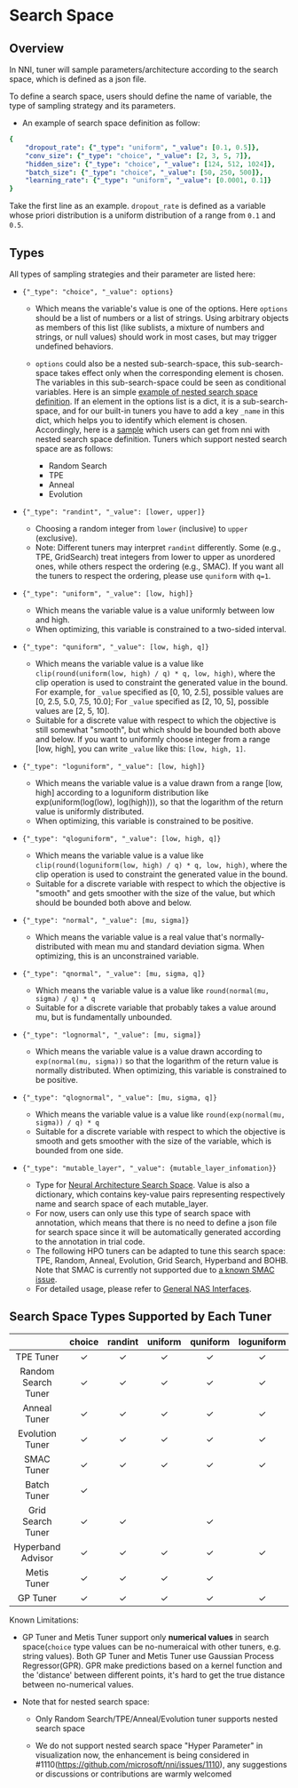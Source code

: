 # Search Space

## Overview

In NNI, tuner will sample parameters/architecture according to the search space, which is defined as a json file.

To define a search space, users should define the name of variable, the type of sampling strategy and its parameters.

* An example of search space definition as follow:

```yaml
{
    "dropout_rate": {"_type": "uniform", "_value": [0.1, 0.5]},
    "conv_size": {"_type": "choice", "_value": [2, 3, 5, 7]},
    "hidden_size": {"_type": "choice", "_value": [124, 512, 1024]},
    "batch_size": {"_type": "choice", "_value": [50, 250, 500]},
    "learning_rate": {"_type": "uniform", "_value": [0.0001, 0.1]}
}

```

Take the first line as an example. `dropout_rate` is defined as a variable whose priori distribution is a uniform distribution of a range from `0.1` and `0.5`.

## Types

All types of sampling strategies and their parameter are listed here:

* `{"_type": "choice", "_value": options}`

  * Which means the variable's value is one of the options. Here `options` should be a list of numbers or a list of strings. Using arbitrary objects as members of this list (like sublists, a mixture of numbers and strings, or null values) should work in most cases, but may trigger undefined behaviors.
  * `options` could also be a nested sub-search-space, this sub-search-space takes effect only when the corresponding element is chosen. The variables in this sub-search-space could be seen as conditional variables. Here is an simple [example of nested search space definition](https://github.com/microsoft/nni/tree/master/examples/trials/mnist-nested-search-space/search_space.json). If an element in the options list is a dict, it is a sub-search-space, and for our built-in tuners you have to add a key `_name` in this dict, which helps you to identify which element is chosen. Accordingly, here is a [sample](https://github.com/microsoft/nni/tree/master/examples/trials/mnist-nested-search-space/sample.json) which users can get from nni with nested search space definition. Tuners which support nested search space are as follows:

    - Random Search 
    - TPE
    - Anneal
    - Evolution

* `{"_type": "randint", "_value": [lower, upper]}`
  * Choosing a random integer from `lower` (inclusive) to `upper` (exclusive).
  * Note: Different tuners may interpret `randint` differently. Some (e.g., TPE, GridSearch) treat integers from lower 
    to upper as unordered ones, while others respect the ordering (e.g., SMAC). If you want all the tuners to respect 
    the ordering, please use `quniform` with `q=1`.

* `{"_type": "uniform", "_value": [low, high]}`
  * Which means the variable value is a value uniformly between low and high.
  * When optimizing, this variable is constrained to a two-sided interval.

* `{"_type": "quniform", "_value": [low, high, q]}`
  * Which means the variable value is a value like `clip(round(uniform(low, high) / q) * q, low, high)`, where the clip operation is used to constraint the generated value in the bound. For example, for `_value` specified as [0, 10, 2.5], possible values are [0, 2.5, 5.0, 7.5, 10.0]; For `_value` specified as [2, 10, 5], possible values are [2, 5, 10].
  * Suitable for a discrete value with respect to which the objective is still somewhat "smooth", but which should be bounded both above and below. If you want to uniformly choose integer from a range [low, high], you can write `_value` like this: `[low, high, 1]`.

* `{"_type": "loguniform", "_value": [low, high]}`
  * Which means the variable value is a value drawn from a range [low, high] according to a loguniform distribution like exp(uniform(log(low), log(high))), so that the logarithm of the return value is uniformly distributed.
  * When optimizing, this variable is constrained to be positive.

* `{"_type": "qloguniform", "_value": [low, high, q]}`
  * Which means the variable value is a value like `clip(round(loguniform(low, high) / q) * q, low, high)`, where the clip operation is used to constraint the generated value in the bound.
  * Suitable for a discrete variable with respect to which the objective is "smooth" and gets smoother with the size of the value, but which should be bounded both above and below.

* `{"_type": "normal", "_value": [mu, sigma]}`
  * Which means the variable value is a real value that's normally-distributed with mean mu and standard deviation sigma. When optimizing, this is an unconstrained variable.

* `{"_type": "qnormal", "_value": [mu, sigma, q]}`
  * Which means the variable value is a value like `round(normal(mu, sigma) / q) * q`
  * Suitable for a discrete variable that probably takes a value around mu, but is fundamentally unbounded.

* `{"_type": "lognormal", "_value": [mu, sigma]}`
  * Which means the variable value is a value drawn according to `exp(normal(mu, sigma))` so that the logarithm of the return value is normally distributed. When optimizing, this variable is constrained to be positive.

* `{"_type": "qlognormal", "_value": [mu, sigma, q]}`
  * Which means the variable value is a value like `round(exp(normal(mu, sigma)) / q) * q`
  * Suitable for a discrete variable with respect to which the objective is smooth and gets smoother with the size of the variable, which is bounded from one side.

* `{"_type": "mutable_layer", "_value": {mutable_layer_infomation}}`
  * Type for [Neural Architecture Search Space][1]. Value is also a dictionary, which contains key-value pairs representing respectively name and search space of each mutable_layer.
  * For now, users can only use this type of search space with annotation, which means that there is no need to define a json file for search space since it will be automatically generated according to the annotation in trial code.
  * The following HPO tuners can be adapted to tune this search space: TPE, Random, Anneal, Evolution, Grid Search,
  Hyperband and BOHB. Note that SMAC is currently not supported due to [a known SMAC issue](https://github.com/microsoft/nni/issues/1641).
  * For detailed usage, please refer to [General NAS Interfaces][1].

## Search Space Types Supported by Each Tuner

|                   | choice  | randint | uniform | quniform | loguniform | qloguniform | normal  | qnormal | lognormal | qlognormal |
|:------:|:------:|:------:|:------:|:------:|:------:|:------:|:------:|:------:|:------:|:------:|
| TPE Tuner         | &#10003; | &#10003; | &#10003; | &#10003;  | &#10003;    | &#10003;     | &#10003; | &#10003; | &#10003;   | &#10003;    |
| Random Search Tuner| &#10003; | &#10003; | &#10003; | &#10003;  | &#10003;    | &#10003;     | &#10003; | &#10003; | &#10003;   | &#10003;    |
| Anneal Tuner   | &#10003; | &#10003; | &#10003; | &#10003;  | &#10003;    | &#10003;     | &#10003; | &#10003; | &#10003;   | &#10003;    |
| Evolution Tuner   | &#10003; | &#10003; | &#10003; | &#10003;  | &#10003;    | &#10003;     | &#10003; | &#10003; | &#10003;   | &#10003;    |
| SMAC Tuner        | &#10003; | &#10003; | &#10003; | &#10003;  | &#10003;    |      |  |  |    |     |
| Batch Tuner       | &#10003; |  |  |   |     |      |  |  |    |     |
| Grid Search Tuner | &#10003; | &#10003; |  | &#10003;  |     | |  |  |    |     |
| Hyperband Advisor | &#10003; | &#10003; | &#10003; | &#10003;  | &#10003;    | &#10003;     | &#10003; | &#10003; | &#10003;   | &#10003;    |
| Metis Tuner   | &#10003; | &#10003; | &#10003; | &#10003;  |     |      |  |  |    |     |
| GP Tuner   | &#10003; | &#10003; | &#10003; | &#10003; | &#10003; | &#10003; |  |  |    |     |


Known Limitations:

* GP Tuner and Metis Tuner support only **numerical values** in search space(`choice` type values can be no-numeraical with other tuners, e.g. string values). Both GP Tuner and Metis Tuner use Gaussian Process Regressor(GPR). GPR make predictions based on a kernel function and the 'distance' between different points, it's hard to get the true distance between no-numerical values.

* Note that for nested search space:

    * Only Random Search/TPE/Anneal/Evolution tuner supports nested search space

    * We do not support nested search space "Hyper Parameter" in visualization now, the enhancement is being considered in #1110(https://github.com/microsoft/nni/issues/1110), any suggestions or discussions or contributions are warmly welcomed

[1]: ../AdvancedFeature/GeneralNasInterfaces.md
